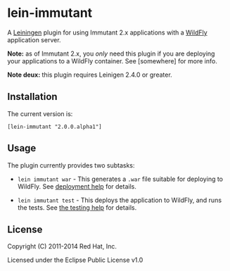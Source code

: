 # lein-immutant

A [Leiningen](http://leiningen.org/) plugin for using Immutant 2.x
applications with a [WildFly](http://wildfly.org/) application server.

**Note:** as of Immutant 2.x, you *only* need this plugin if you are
deploying your applications to a WildFly container. See [somewhere]
for more info.

**Note deux:** this plugin requires Leinigen 2.4.0 or greater.

## Installation

The current version is:

    [lein-immutant "2.0.0.alpha1"]

## Usage

The plugin currently provides two subtasks:

* `lein immutant war` - This generates a `.war` file suitable for
  deploying to WildFly. See
  [deployment help](docs/deployment.md) for details.

* `lein immutant test` - This deploys the application to WildFly, and
  runs the tests. See [the testing help](docs/testing.md)
  for details.

## License

Copyright (C) 2011-2014 Red Hat, Inc.

Licensed under the Eclipse Public License v1.0
